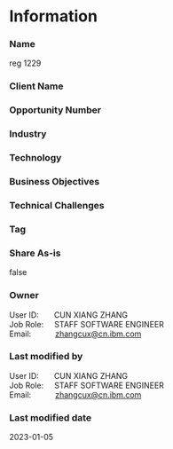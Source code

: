 

# Information

### Name

reg 1229

### Client Name



### Opportunity Number



### Industry






### Technology






### Business Objectives






### Technical Challenges






### Tag





### Share As-is

false


### Owner


User ID: &nbsp; &nbsp; &nbsp; CUN XIANG ZHANG  
Job Role: &nbsp; &nbsp; STAFF SOFTWARE ENGINEER  
Email: &nbsp; &nbsp; &nbsp; &nbsp; &nbsp; zhangcux@cn.ibm.com  



### Last modified by


User ID: &nbsp; &nbsp; &nbsp; CUN XIANG ZHANG  
Job Role: &nbsp; &nbsp; STAFF SOFTWARE ENGINEER  
Email: &nbsp; &nbsp; &nbsp; &nbsp; &nbsp; zhangcux@cn.ibm.com  


### Last modified date

2023-01-05